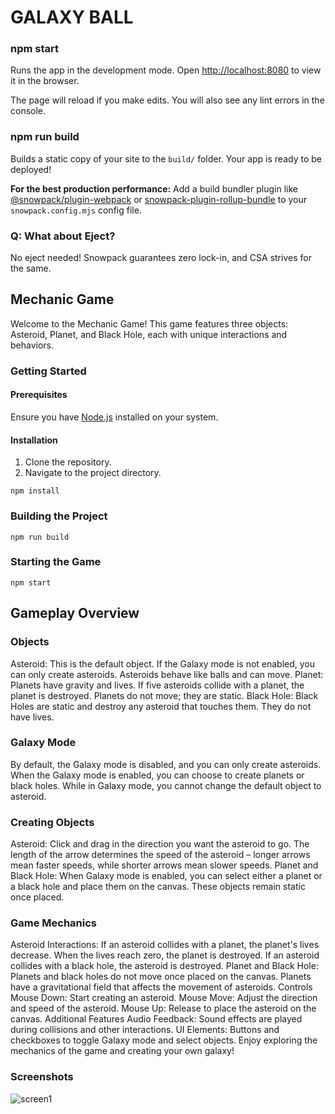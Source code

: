# GALAXY BALL

### npm start

Runs the app in the development mode.
Open [http://localhost:8080](http://localhost:8080) to view it in the browser.

The page will reload if you make edits.
You will also see any lint errors in the console.

### npm run build

Builds a static copy of your site to the `build/` folder.
Your app is ready to be deployed!

**For the best production performance:** Add a build bundler plugin like [@snowpack/plugin-webpack](https://github.com/snowpackjs/snowpack/tree/main/plugins/plugin-webpack) or [snowpack-plugin-rollup-bundle](https://github.com/ParamagicDev/snowpack-plugin-rollup-bundle) to your `snowpack.config.mjs` config file.

### Q: What about Eject?

No eject needed! Snowpack guarantees zero lock-in, and CSA strives for the same.

## Mechanic Game

Welcome to the Mechanic Game! This game features three objects: Asteroid, Planet, and Black Hole, each with unique interactions and behaviors.

### Getting Started

#### Prerequisites

Ensure you have [Node.js](https://nodejs.org/) installed on your system.

#### Installation

1. Clone the repository.
2. Navigate to the project directory.

```
npm install
```

### Building the Project
```
npm run build
```
### Starting the Game
```
npm start
```

## Gameplay Overview

### Objects
Asteroid: This is the default object. If the Galaxy mode is not enabled, you can only create asteroids. Asteroids behave like balls and can move.
Planet: Planets have gravity and lives. If five asteroids collide with a planet, the planet is destroyed. Planets do not move; they are static.
Black Hole: Black Holes are static and destroy any asteroid that touches them. They do not have lives.

### Galaxy Mode
By default, the Galaxy mode is disabled, and you can only create asteroids.
When the Galaxy mode is enabled, you can choose to create planets or black holes.
While in Galaxy mode, you cannot change the default object to asteroid.

### Creating Objects
Asteroid: Click and drag in the direction you want the asteroid to go. The length of the arrow determines the speed of the asteroid – longer arrows mean faster speeds, while shorter arrows mean slower speeds.
Planet and Black Hole: When Galaxy mode is enabled, you can select either a planet or a black hole and place them on the canvas. These objects remain static once placed.

### Game Mechanics
Asteroid Interactions:
If an asteroid collides with a planet, the planet's lives decrease. When the lives reach zero, the planet is destroyed.
If an asteroid collides with a black hole, the asteroid is destroyed.
Planet and Black Hole:
Planets and black holes do not move once placed on the canvas.
Planets have a gravitational field that affects the movement of asteroids.
Controls
Mouse Down: Start creating an asteroid.
Mouse Move: Adjust the direction and speed of the asteroid.
Mouse Up: Release to place the asteroid on the canvas.
Additional Features
Audio Feedback: Sound effects are played during collisions and other interactions.
UI Elements: Buttons and checkboxes to toggle Galaxy mode and select objects.
Enjoy exploring the mechanics of the game and creating your own galaxy!

### Screenshots
![screen1](https://github.com/TikoMarkosyan/galaxy-ball/blob/main/src/assets/images/screenshots/Screenshot1.png?raw=true)
